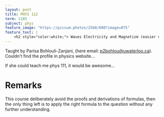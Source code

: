 ```yaml
---
layout: post
title: PHYS 112
term: 1185
subject: phys
feature_image: "https://picsum.photos/2560/600?image=875"
feature_text: |
    <h2 style="color:white;"> Waves Electricity and Magnetism (easier version)</h2>
---
```


Taught by Parisa Bohlouli-Zanjani, (here email: [p2bohlou@uwaterloo.ca](mailto:p2bohlou@uwaterloo.ca)). Couldn't find the profile in physics website...

If she could teach me phys 111, it would be awesome...

# Remarks
This course deliberately avoid the proofs and derivations of formulas, then the only thing left is to apply the right formula to the question without any further understanding.

